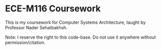 # ECE-M116 Coursework
This is my coursework for Computer Systems Architecture, taught by Professor Nader Sehatbakhsh. 

Note: I reserve the right to this code-base. Do not use it anywhere without permission/citation.
